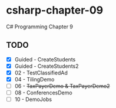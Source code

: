 # csharp-chapter-09
C# Programming Chapter 9

## TODO
- [X] Guided - CreateStudents
- [X] Guided - CreateStudents2
- [X] 02 - TestClassifiedAd
- [X] 04 - TilingDemo
- [ ] 06 - ~~TaxPayerDemo & TaxPayerDemo2~~
- [ ] 08 - ConferencesDemo
- [ ] 10 - DemoJobs
